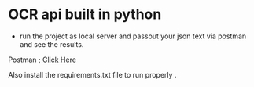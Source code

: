 # OCR api built in python

- run the project as local server and passout your json text via postman and see the results.

Postman ; [Click Here](https://www.getpostman.com/collections/62b8b6aa4c324c27d6d3)

Also install the requirements.txt file to run properly .
